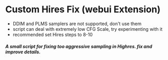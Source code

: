 # Custom Hires Fix (webui Extension)

- DDIM and PLMS samplers are not supported, don't use them
- script can deal with extremely low CFG Scale, try experimenting with it
- recommended set Hires steps to 8-10

##### A small script for fixing too aggressive sampling in Highres. fix and improve details.
